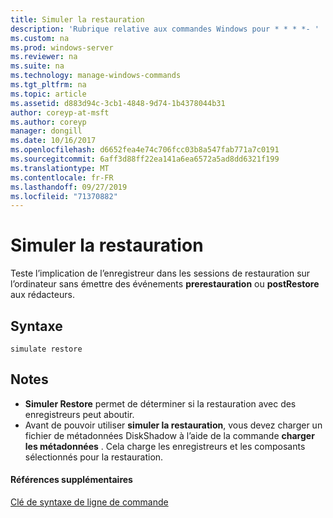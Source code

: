 ```yaml
---
title: Simuler la restauration
description: 'Rubrique relative aux commandes Windows pour * * * *- '
ms.custom: na
ms.prod: windows-server
ms.reviewer: na
ms.suite: na
ms.technology: manage-windows-commands
ms.tgt_pltfrm: na
ms.topic: article
ms.assetid: d883d94c-3cb1-4848-9d74-1b4378044b31
author: coreyp-at-msft
ms.author: coreyp
manager: dongill
ms.date: 10/16/2017
ms.openlocfilehash: d6652fea4e74c706fcc03b8a547fab771a7c0191
ms.sourcegitcommit: 6aff3d88ff22ea141a6ea6572a5ad8dd6321f199
ms.translationtype: MT
ms.contentlocale: fr-FR
ms.lasthandoff: 09/27/2019
ms.locfileid: "71370882"
---
```

# <a name="simulate-restore"></a>Simuler la restauration



Teste l’implication de l’enregistreur dans les sessions de restauration sur l’ordinateur sans émettre des événements **prerestauration** ou **postRestore** aux rédacteurs.

## <a name="syntax"></a>Syntaxe

```
simulate restore
```

## <a name="remarks"></a>Notes

-   **Simuler Restore** permet de déterminer si la restauration avec des enregistreurs peut aboutir.
-   Avant de pouvoir utiliser **simuler la restauration**, vous devez charger un fichier de métadonnées DiskShadow à l’aide de la commande **charger les métadonnées** . Cela charge les enregistreurs et les composants sélectionnés pour la restauration.

#### <a name="additional-references"></a>Références supplémentaires

[Clé de syntaxe de ligne de commande](command-line-syntax-key.md)